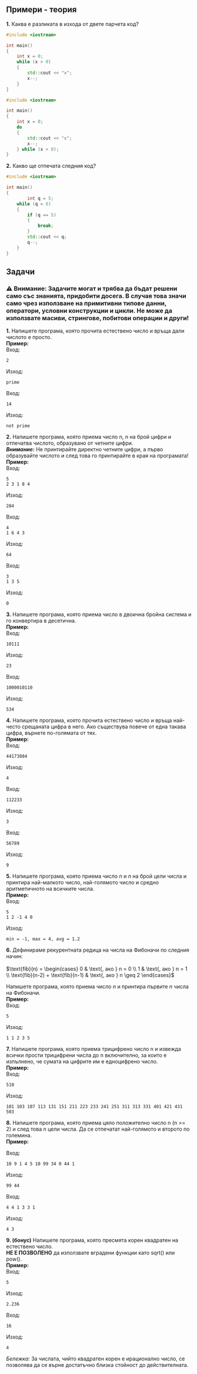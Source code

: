 ## Примери - теория
**1.** Каква е разликата в изхода от двете парчета код?
```c++
#include <iostream>

int main()
{
	int x = 0;
	while (x > 0)
	{
		std::cout << "x";
		x--;
	}
}
```
```c++
#include <iostream>

int main()
{
	int x = 0;
	do
	{
		std::cout << "x";
		x--;
	} while (x > 0);
}
```
**2.** Какво ще отпечата следния код?
```c++
#include <iostream>

int main()
{
        int q = 5;
  	while (q = 6)
  	{
  		if (q == 5)
  		{
  			break;
  		}
  		std::cout << q;
  		q--;
  	}
}
```
## Задачи
### ⚠️ Внимание: Задачите могат и трябва да бъдат решени само със знанията, придобити досега. В случая това значи само чрез използване на примитивни типове данни, оператори, условни конструкции и цикли. Не може да използвате масиви, стрингове, побитови операции и други!</br>
**1.**  Напишете програма, която прочита естествено число и връща дали числото е просто.
</br>
**Пример:** </br>
Вход:
```
2
```
Изход:
```
prime
```
Вход:
```
14
```
Изход:
```
not prime
```
**2.** Напишете програма, която приема число n, n на брой цифри и отпечатва числото, образувано от четните цифри.
</br>
***Внимание:*** Не принтирайте директно четните цифри, а първо образувайте числото и след това го принтирайте в края на програмата!
</br>
**Пример:** </br>
Вход:
```
5
2 3 1 8 4
```
Изход:
```
284
```
Вход:
```
4
1 6 4 3
```
Изход:
```
64
```
Вход:
```
3
1 3 5
```
Изход:
```
0
```
**3.** Напишете програма, която приема число в двоична бройна система и го конвертира в десетична.
</br>
**Пример:** </br>
Вход:
```
10111
```
Изход:
```
23
```
Вход:
```
1000010110
```
Изход:
```
534
```
**4.** Напишете програма, която прочита естествено число и връща най-често срещаната цифра в него. Ако съществува повече от една такава цифра, върнете по-голямата от тях.
</br>
**Пример:** </br>
Вход:
```
44173884
```
Изход:
```
4
```
Вход:
```
112233
```
Изход:
```
3
```
Вход:
```
56789
```
Изход:
```
9
```
**5.** Напишете програма, която приема число *n* и *n* на брой цели числа и принтира най-малкото число, най-голямото число и 
средно аритметичното на всичките числа.
</br>
**Пример:** </br>
Вход:
```
5
1 2 -1 4 0
```
Изход:
```
min = -1, max = 4, avg = 1.2
```
**6.** Дефинираме рекурентната редица на числа на Фибоначи по следния начин:</br></br>
$`\text{fib}(n) = \begin{cases} 
0 & \text{, ако } n = 0 \\
1 & \text{, ако } n = 1 \\
\text{fib}(n-2) + \text{fib}(n-1) & \text{, ако } n \geq 2
\end{cases}`$

Напишете програма, която приема число *n* и принтира първите *n* числа на Фибоначи.
</br>
**Пример:** </br>
Вход:
```
5
```
Изход:
```
1 1 2 3 5
```
**7.** Напишете програма, която приема трицифрено число n и извежда всички прости трицифрени числа до n включително, за които е изпълнено, че сумата на цифрите им е едноцифрено число. </br>
**Пример:** </br>
Вход:
```
510
```
Изход: 
```
101 103 107 113 131 151 211 223 233 241 251 311 313 331 401 421 431 503
```
**8.** Напишете програма, която приема цяло положително число n (n >= 2) и след това n цели числа. Да се отпечатат най-голямото и второто по големина.
</br>
**Пример:**

Вход:
```
10 9 1 4 5 10 99 34 0 44 1
```
Изход: 
```
99 44
```
Вход:
```
4 4 1 3 3 1
```
Изход: 
```
4 3
```
**9. (бонус)** Напишете програма, която пресмята корен квадратен на естествено число. </br> **НЕ Е ПОЗВОЛЕНО** да използвате вградени функции като sqrt() или pow().
</br>
**Пример:** </br>
Вход:
```
5
```
Изход:
```
2.236
```
Вход:
```
16
```
Изход:
```
4
```
*Бележка:* За числата, чийто квадратен корен е ирационално число, се позволява да се върне достатъчно близка стойност до действителната.
